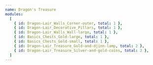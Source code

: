 ```yaml
---
name: Dragon's Treasure
modules:
  [
    { id: Dragon-Lair_Walls_Corner-outer, total: 1 },
    { id: Dragon-Lair_Decorative_Pillars, total: 1 },
    { id: Dragon-Lair_Walls_Wall-large, total: 1 },
    { id: Basics_Chests_Gold-large, total: 1 },
    { id: Basics_Chests_Gold-small, total: 1 },
    { id: Dragon-Lair_Treasure_Gold-and-djinn-lamp, total: 2 },
    { id: Dragon-Lair_Treasure_Silver-and-gold-coins, total: 2 },
  ]
---
```

